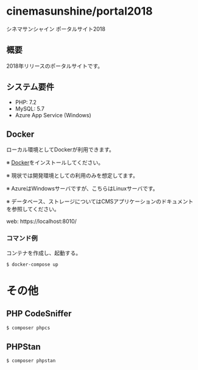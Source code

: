 # cinemasunshine/portal2018

シネマサンシャイン ポータルサイト2018

## 概要

2018年リリースのポータルサイトです。

## システム要件

- PHP: 7.2
- MySQL: 5.7
- Azure App Service (Windows)

## Docker

ローカル環境としてDockerが利用できます。

※ [Docker](https://www.docker.com/)をインストールしてください。

※ 現状では開発環境としての利用のみを想定してます。

※ AzureはWindowsサーバですが、こちらはLinuxサーバです。

※ データベース、ストレージについてはCMSアプリケーションのドキュメントを参照してください。

web: https://localhost:8010/

### コマンド例

コンテナを作成し、起動する。

```sh
$ docker-compose up
```

# その他
## PHP CodeSniffer

```sh
$ composer phpcs
```

## PHPStan

```sh
$ composer phpstan
```
